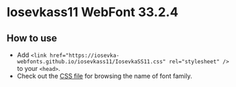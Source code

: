 # Iosevkass11 WebFont 33.2.4

## How to use

- Add `<link href="https://iosevka-webfonts.github.io/iosevkass11/IosevkaSS11.css" rel="stylesheet" />` to your `<head>`.
- Check out the [CSS file](./IosevkaSS11.css) for browsing the name of font family.
